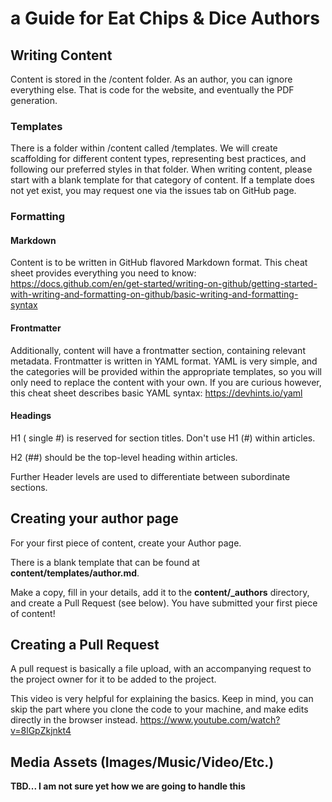 # a Guide for Eat Chips & Dice Authors

## Writing Content
Content is stored in the /content folder. As an author, you can ignore everything else. That is code for the website, and eventually the PDF generation.

### Templates
There is a folder within /content called /templates. We will create scaffolding for different content types, representing best practices, and following our preferred styles in that folder. When writing content, please start with a blank template for that category of content. If a template does not yet exist, you may request one via the issues tab on GitHub page.

### Formatting
#### Markdown
Content is to be written in GitHub flavored Markdown format.
This cheat sheet provides everything you need to know: https://docs.github.com/en/get-started/writing-on-github/getting-started-with-writing-and-formatting-on-github/basic-writing-and-formatting-syntax

#### Frontmatter
Additionally, content will have a frontmatter section, containing relevant metadata. Frontmatter is written in YAML format. YAML is very simple, and the categories will be provided within the appropriate templates, so you will only need to replace the content with your own. If you are curious however, this cheat sheet describes basic YAML syntax: https://devhints.io/yaml

#### Headings
H1 ( single #) is reserved for section titles. Don't use H1 (#) within articles.

H2 (##) should be the top-level heading within articles.

Further Header levels are used to differentiate between subordinate sections.

## Creating your author page
For your first piece of content, create your Author page.

There is a blank template that can be found at **content/templates/author.md**.

Make a copy, fill in your details, add it to the **content/_authors** directory, and create a Pull Request (see below). You have submitted your first piece of content!

## Creating a Pull Request
A pull request is basically a file upload, with an accompanying request to the project owner for it to be added to the project.

This video is very helpful for explaining the basics. Keep in mind, you can skip the part where you clone the code to your machine, and make edits directly in the browser instead.
https://www.youtube.com/watch?v=8lGpZkjnkt4

## Media Assets (Images/Music/Video/Etc.)
**TBD... I am not sure yet how we are going to handle this**
